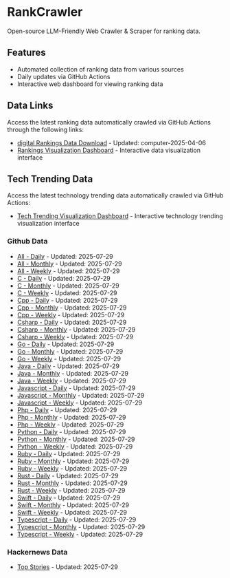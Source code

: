 # RankCrawler

Open-source LLM-Friendly Web Crawler & Scraper for ranking data.

## Features

* Automated collection of ranking data from various sources
* Daily updates via GitHub Actions
* Interactive web dashboard for viewing ranking data


## Data Links

Access the latest ranking data automatically crawled via GitHub Actions through the following links:

* [digital Rankings Data Download](https://github.com/chenjy16/RankCrawler/blob/main/data/1688/digital_computer_2025-04-06.json) - Updated: computer-2025-04-06
* [Rankings Visualization Dashboard](https://chenjy16.github.io/RankCrawler/1688_rankings.html) - Interactive data visualization interface




## Tech Trending Data

Access the latest technology trending data automatically crawled via GitHub Actions:

* [Tech Trending Visualization Dashboard](https://chenjy16.github.io/RankCrawler/tech_trending.html) - Interactive technology trending visualization interface

### Github Data

* [All - Daily](https://github.com/chenjy16/RankCrawler/blob/main/data/github/github_all_daily_2025-07-29.json) - Updated: 2025-07-29
* [All - Monthly](https://github.com/chenjy16/RankCrawler/blob/main/data/github/github_all_monthly_2025-07-29.json) - Updated: 2025-07-29
* [All - Weekly](https://github.com/chenjy16/RankCrawler/blob/main/data/github/github_all_weekly_2025-07-29.json) - Updated: 2025-07-29
* [C - Daily](https://github.com/chenjy16/RankCrawler/blob/main/data/github/github_c_daily_2025-07-29.json) - Updated: 2025-07-29
* [C - Monthly](https://github.com/chenjy16/RankCrawler/blob/main/data/github/github_c_monthly_2025-07-29.json) - Updated: 2025-07-29
* [C - Weekly](https://github.com/chenjy16/RankCrawler/blob/main/data/github/github_c_weekly_2025-07-29.json) - Updated: 2025-07-29
* [Cpp - Daily](https://github.com/chenjy16/RankCrawler/blob/main/data/github/github_cpp_daily_2025-07-29.json) - Updated: 2025-07-29
* [Cpp - Monthly](https://github.com/chenjy16/RankCrawler/blob/main/data/github/github_cpp_monthly_2025-07-29.json) - Updated: 2025-07-29
* [Cpp - Weekly](https://github.com/chenjy16/RankCrawler/blob/main/data/github/github_cpp_weekly_2025-07-29.json) - Updated: 2025-07-29
* [Csharp - Daily](https://github.com/chenjy16/RankCrawler/blob/main/data/github/github_csharp_daily_2025-07-29.json) - Updated: 2025-07-29
* [Csharp - Monthly](https://github.com/chenjy16/RankCrawler/blob/main/data/github/github_csharp_monthly_2025-07-29.json) - Updated: 2025-07-29
* [Csharp - Weekly](https://github.com/chenjy16/RankCrawler/blob/main/data/github/github_csharp_weekly_2025-07-29.json) - Updated: 2025-07-29
* [Go - Daily](https://github.com/chenjy16/RankCrawler/blob/main/data/github/github_go_daily_2025-07-29.json) - Updated: 2025-07-29
* [Go - Monthly](https://github.com/chenjy16/RankCrawler/blob/main/data/github/github_go_monthly_2025-07-29.json) - Updated: 2025-07-29
* [Go - Weekly](https://github.com/chenjy16/RankCrawler/blob/main/data/github/github_go_weekly_2025-07-29.json) - Updated: 2025-07-29
* [Java - Daily](https://github.com/chenjy16/RankCrawler/blob/main/data/github/github_java_daily_2025-07-29.json) - Updated: 2025-07-29
* [Java - Monthly](https://github.com/chenjy16/RankCrawler/blob/main/data/github/github_java_monthly_2025-07-29.json) - Updated: 2025-07-29
* [Java - Weekly](https://github.com/chenjy16/RankCrawler/blob/main/data/github/github_java_weekly_2025-07-29.json) - Updated: 2025-07-29
* [Javascript - Daily](https://github.com/chenjy16/RankCrawler/blob/main/data/github/github_javascript_daily_2025-07-29.json) - Updated: 2025-07-29
* [Javascript - Monthly](https://github.com/chenjy16/RankCrawler/blob/main/data/github/github_javascript_monthly_2025-07-29.json) - Updated: 2025-07-29
* [Javascript - Weekly](https://github.com/chenjy16/RankCrawler/blob/main/data/github/github_javascript_weekly_2025-07-29.json) - Updated: 2025-07-29
* [Php - Daily](https://github.com/chenjy16/RankCrawler/blob/main/data/github/github_php_daily_2025-07-29.json) - Updated: 2025-07-29
* [Php - Monthly](https://github.com/chenjy16/RankCrawler/blob/main/data/github/github_php_monthly_2025-07-29.json) - Updated: 2025-07-29
* [Php - Weekly](https://github.com/chenjy16/RankCrawler/blob/main/data/github/github_php_weekly_2025-07-29.json) - Updated: 2025-07-29
* [Python - Daily](https://github.com/chenjy16/RankCrawler/blob/main/data/github/github_python_daily_2025-07-29.json) - Updated: 2025-07-29
* [Python - Monthly](https://github.com/chenjy16/RankCrawler/blob/main/data/github/github_python_monthly_2025-07-29.json) - Updated: 2025-07-29
* [Python - Weekly](https://github.com/chenjy16/RankCrawler/blob/main/data/github/github_python_weekly_2025-07-29.json) - Updated: 2025-07-29
* [Ruby - Daily](https://github.com/chenjy16/RankCrawler/blob/main/data/github/github_ruby_daily_2025-07-29.json) - Updated: 2025-07-29
* [Ruby - Monthly](https://github.com/chenjy16/RankCrawler/blob/main/data/github/github_ruby_monthly_2025-07-29.json) - Updated: 2025-07-29
* [Ruby - Weekly](https://github.com/chenjy16/RankCrawler/blob/main/data/github/github_ruby_weekly_2025-07-29.json) - Updated: 2025-07-29
* [Rust - Daily](https://github.com/chenjy16/RankCrawler/blob/main/data/github/github_rust_daily_2025-07-29.json) - Updated: 2025-07-29
* [Rust - Monthly](https://github.com/chenjy16/RankCrawler/blob/main/data/github/github_rust_monthly_2025-07-29.json) - Updated: 2025-07-29
* [Rust - Weekly](https://github.com/chenjy16/RankCrawler/blob/main/data/github/github_rust_weekly_2025-07-29.json) - Updated: 2025-07-29
* [Swift - Daily](https://github.com/chenjy16/RankCrawler/blob/main/data/github/github_swift_daily_2025-07-29.json) - Updated: 2025-07-29
* [Swift - Monthly](https://github.com/chenjy16/RankCrawler/blob/main/data/github/github_swift_monthly_2025-07-29.json) - Updated: 2025-07-29
* [Swift - Weekly](https://github.com/chenjy16/RankCrawler/blob/main/data/github/github_swift_weekly_2025-07-29.json) - Updated: 2025-07-29
* [Typescript - Daily](https://github.com/chenjy16/RankCrawler/blob/main/data/github/github_typescript_daily_2025-07-29.json) - Updated: 2025-07-29
* [Typescript - Monthly](https://github.com/chenjy16/RankCrawler/blob/main/data/github/github_typescript_monthly_2025-07-29.json) - Updated: 2025-07-29
* [Typescript - Weekly](https://github.com/chenjy16/RankCrawler/blob/main/data/github/github_typescript_weekly_2025-07-29.json) - Updated: 2025-07-29

### Hackernews Data

* [Top Stories](https://github.com/chenjy16/RankCrawler/blob/main/data/hackernews/hackernews_top_2025-07-29.json) - Updated: 2025-07-29


